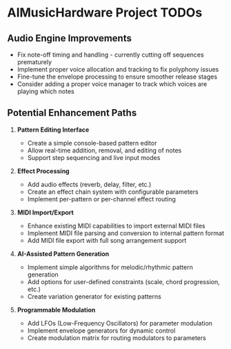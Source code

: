 # AIMusicHardware Project TODOs

## Audio Engine Improvements
- Fix note-off timing and handling - currently cutting off sequences prematurely
- Implement proper voice allocation and tracking to fix polyphony issues
- Fine-tune the envelope processing to ensure smoother release stages
- Consider adding a proper voice manager to track which voices are playing which notes

## Potential Enhancement Paths

1. **Pattern Editing Interface**
   - Create a simple console-based pattern editor
   - Allow real-time addition, removal, and editing of notes
   - Support step sequencing and live input modes

2. **Effect Processing**
   - Add audio effects (reverb, delay, filter, etc.)
   - Create an effect chain system with configurable parameters
   - Implement per-pattern or per-channel effect routing

3. **MIDI Import/Export**
   - Enhance existing MIDI capabilities to import external MIDI files
   - Implement MIDI file parsing and conversion to internal pattern format
   - Add MIDI file export with full song arrangement support

4. **AI-Assisted Pattern Generation**
   - Implement simple algorithms for melodic/rhythmic pattern generation
   - Add options for user-defined constraints (scale, chord progression, etc.)
   - Create variation generator for existing patterns

5. **Programmable Modulation**
   - Add LFOs (Low-Frequency Oscillators) for parameter modulation
   - Implement envelope generators for dynamic control
   - Create modulation matrix for routing modulators to parameters
